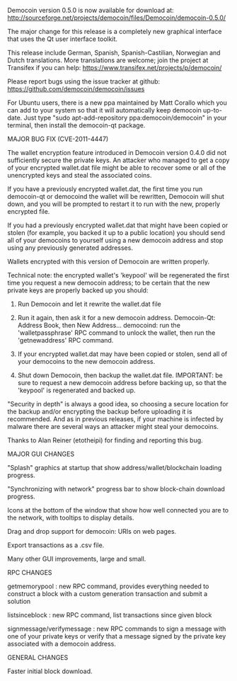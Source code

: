 Democoin version 0.5.0 is now available for download at:
http://sourceforge.net/projects/democoin/files/Democoin/democoin-0.5.0/

The major change for this release is a completely new graphical interface that uses the Qt user interface toolkit.

This release include German, Spanish, Spanish-Castilian, Norwegian and Dutch translations. More translations are welcome; join the project at Transifex if you can help:
https://www.transifex.net/projects/p/democoin/

Please report bugs using the issue tracker at github:
https://github.com/democoin/democoin/issues

For Ubuntu users, there is a new ppa maintained by Matt Corallo which you can add to your system so that it will automatically keep democoin up-to-date.  Just type "sudo apt-add-repository ppa:democoin/democoin" in your terminal, then install the democoin-qt package.

MAJOR BUG FIX  (CVE-2011-4447)

The wallet encryption feature introduced in Democoin version 0.4.0 did not sufficiently secure the private keys. An attacker who
managed to get a copy of your encrypted wallet.dat file might be able to recover some or all of the unencrypted keys and steal the
associated coins.

If you have a previously encrypted wallet.dat, the first time you run democoin-qt or democoind the wallet will be rewritten, Democoin will
shut down, and you will be prompted to restart it to run with the new, properly encrypted file.

If you had a previously encrypted wallet.dat that might have been copied or stolen (for example, you backed it up to a public
location) you should send all of your democoins to yourself using a new democoin address and stop using any previously generated addresses.

Wallets encrypted with this version of Democoin are written properly.

Technical note: the encrypted wallet's 'keypool' will be regenerated the first time you request a new democoin address; to be certain that the
new private keys are properly backed up you should:

1. Run Democoin and let it rewrite the wallet.dat file

2. Run it again, then ask it for a new democoin address.
Democoin-Qt: Address Book, then New Address...
democoind: run the 'walletpassphrase' RPC command to unlock the wallet,  then run the 'getnewaddress' RPC command.

3. If your encrypted wallet.dat may have been copied or stolen, send  all of your democoins to the new democoin address.

4. Shut down Democoin, then backup the wallet.dat file.
IMPORTANT: be sure to request a new democoin address before backing up, so that the 'keypool' is regenerated and backed up.

"Security in depth" is always a good idea, so choosing a secure location for the backup and/or encrypting the backup before uploading it is recommended. And as in previous releases, if your machine is infected by malware there are several ways an attacker might steal your democoins.

Thanks to Alan Reiner (etotheipi) for finding and reporting this bug.

MAJOR GUI CHANGES

"Splash" graphics at startup that show address/wallet/blockchain loading progress.

"Synchronizing with network" progress bar to show block-chain download progress.

Icons at the bottom of the window that show how well connected you are to the network, with tooltips to display details.

Drag and drop support for democoin: URIs on web pages.

Export transactions as a .csv file.

Many other GUI improvements, large and small.

RPC CHANGES

getmemorypool : new RPC command, provides everything needed to construct a block with a custom generation transaction and submit a solution

listsinceblock : new RPC command, list transactions since given block

signmessage/verifymessage : new RPC commands to sign a message with one of your private keys or verify that a message signed by the private key associated with a democoin address.

GENERAL CHANGES

Faster initial block download.
